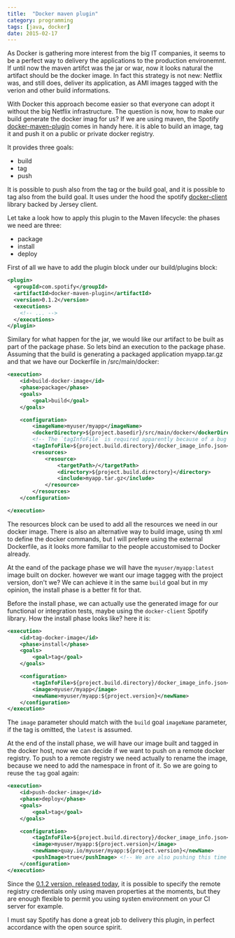```yaml
---
title:  "Docker maven plugin"
category: programming
tags: [java, docker]
date: 2015-02-17
---
```

As Docker is gathering more interest from the big IT companies, it seems to be a perfect way to 
delivery the applications to the production environemnt. If until now the maven artifct was the 
jar or war, now it looks natural the artifact should be the docker image. In fact this strategy
is not new: Netflix was, and still does, deliver its application, as AMI images tagged with
the verion and other build informations.

With Docker this approach become easier so that everyone can adopt it without the big Netflix 
infrastructure. The question is now, how to make our build generate the docker imag for us? If
we are using maven, the Spotify [docker-maven-plugin](https://github.com/spotify/docker-maven-plugin) 
comes in handy here. it is able to build an image, tag it and push it on a public or private 
docker registry.

It provides three goals:
 
 - build
 - tag
 - push
 
It is possible to push also from the tag or the build goal, and it is possible to tag also from 
the build goal. It uses under the hood the spotify [docker-client](https://github.com/spotify/docker-client) library backed by Jersey client.

Let take a look how to apply this plugin to the Maven lifecycle: the phases we need are three: 
 
 - package
 - install
 - deploy
 
First of all we have to add the plugin block under our build/plugins block:

```xml
<plugin>
  <groupId>com.spotify</groupId>
  <artifactId>docker-maven-plugin</artifactId>
  <version>0.1.2</version>
  <executions>
    <!-- ... -->
  </executions>
</plugin>  
```


Similary for what happen for the jar, we would like our artifact to be built as part of the package
phase. So lets bind an execution to the package phase. Assuming that the build is generating a packaged
application myapp.tar.gz and that we have our Dockerfile in /src/main/docker: 

```xml
<execution>
    <id>build-docker-image</id>
    <phase>package</phase>
    <goals>
        <goal>build</goal>
    </goals>

    <configuration>
        <imageName>myuser/myapp</imageName>
        <dockerDirectory>${project.basedir}/src/main/docker</dockerDirectory>
        <!-- The `tagInfoFile` is required apparently because of a bug in the `tag` mojo. -->
        <tagInfoFile>${project.build.directory}/docker_image_info.json</tagInfoFile>
        <resources>
            <resource>
                <targetPath>/</targetPath>
                <directory>${project.build.directory}</directory>
                <include>myapp.tar.gz</include>
            </resource>
        </resources>
    </configuration>

</execution>
```

The resources block can be used to add all the resources we need in our docker image. There is 
also an alternative way to build image, using th xml to define the docker commands, but I will
prefere using the external Dockerfile, as it looks more familiar to the people accustomised to
Docker already.

At the eand of the package phase we will have the `myuser/myapp:latest` image built on docker.
however we want our image taggeg with the project version, don't we? We can achieve it in the 
same `build` goal but in my opinion, the install phase is a better fit for that.

Before the install phase, we can actually use the generated image for our functional or 
integration tests, maybe using the `docker-client` Spotify library. How the install phase 
looks like? here it is:

```xml
<execution>
    <id>tag-docker-image</id>
    <phase>install</phase>
    <goals>
        <goal>tag</goal>
    </goals>

    <configuration>
        <tagInfoFile>${project.build.directory}/docker_image_info.json</tagInfoFile>
        <image>myuser/myapp</image>
        <newName>myuser/myapp:${project.version}</newName>
    </configuration>
</execution>
```

The `image` parameter should match with the `build` goal `imageName` parameter, if the tag 
is omitted, the `latest` is assumed. 

At the end of the install phase, we will have our image built and tagged in the docker host,
now we can decide if we want to push on a remote docker registry. To push to a remote registry 
we need actually to rename the image, because we need to add the namespace in front of it. So 
we are going to reuse the `tag` goal again:

```xml
<execution>
    <id>push-docker-image</id>
    <phase>deploy</phase>
    <goals>
        <goal>tag</goal>
    </goals>

    <configuration>
        <tagInfoFile>${project.build.directory}/docker_image_info.json</tagInfoFile>
        <image>myuser/myapp:${project.version}</image>
        <newName>quay.io/myuser/myapp:${project.version}</newName>
        <pushImage>true</pushImage> <!-- We are also pushing this time -->
    </configuration>
</execution>
```

Since the [0.1.2 version, released today](https://github.com/spotify/docker-maven-plugin/issues/53#issuecomment-74712040), it is possible to specify the remote registry 
credentials only using maven properties at the moments, but they are enough flexible to
permit you using systen environment on your CI server for example.

I must say Spotify has done a great job to delivery this plugin, in perfect accordance 
with the open source spirit.





